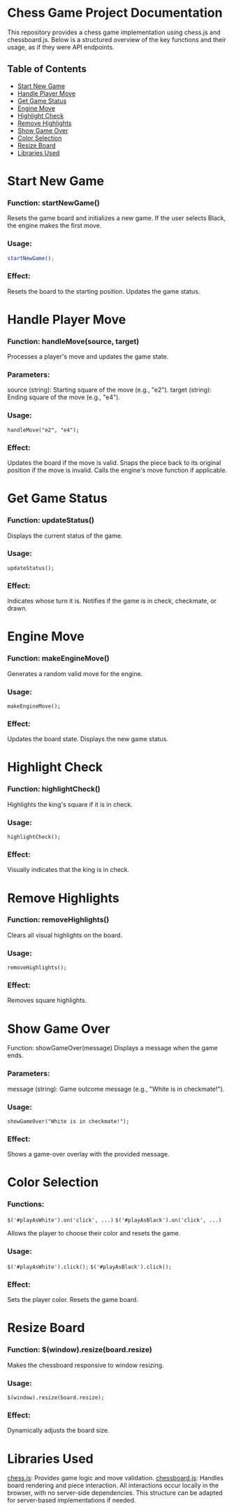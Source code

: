 # Chess Game Project Documentation

This repository provides a chess game implementation using chess.js and chessboard.js. 
Below is a structured overview of the key functions and their usage, as if they were API endpoints.

## Table of Contents

  - [Start New Game](#StartNewGame)
  - [Handle Player Move](#HandlePlayerMove)
  - [Get Game Status](#GetGameStatus)
  - [Engine Move](#EngineMove)
  - [Highlight Check](#HighlightCheck)
  - [Remove Highlights](#RemoveHighlights)
  - [Show Game Over](#ShowGameOver)
  - [Color Selection](#ColorSelection)
  - [Resize Board](#ResizeBoard)
  - [Libraries Used](#LibrariesUsed)

# Start New Game

### Function: startNewGame()
Resets the game board and initializes a new game.
If the user selects Black, the engine makes the first move.
### Usage:
```js
startNewGame();
```

### Effect:
Resets the board to the starting position.
Updates the game status.

# Handle Player Move

### Function: handleMove(source, target)
Processes a player's move and updates the game state.
### Parameters:
source (string): Starting square of the move (e.g., "e2").
target (string): Ending square of the move (e.g., "e4").
### Usage:
``` handleMove("e2", "e4"); ```

### Effect:
Updates the board if the move is valid.
Snaps the piece back to its original position if the move is invalid.
Calls the engine's move function if applicable.

# Get Game Status

### Function: updateStatus()
Displays the current status of the game.
### Usage:
``` updateStatus(); ```

### Effect:
Indicates whose turn it is.
Notifies if the game is in check, checkmate, or drawn.

# Engine Move
### Function: makeEngineMove()
Generates a random valid move for the engine.
### Usage:
``` makeEngineMove(); ```

### Effect:
Updates the board state.
Displays the new game status.

# Highlight Check
### Function: highlightCheck()
Highlights the king's square if it is in check.
### Usage:
``` highlightCheck(); ```

### Effect:
Visually indicates that the king is in check.

# Remove Highlights
### Function: removeHighlights()
Clears all visual highlights on the board.
### Usage:
``` removeHighlights(); ```

### Effect:
Removes square highlights.
# Show Game Over

Function: showGameOver(message)
Displays a message when the game ends.
### Parameters:
message (string): Game outcome message (e.g., "White is in checkmate!").
### Usage:
``` showGameOver("White is in checkmate!"); ```

### Effect:
Shows a game-over overlay with the provided message.

# Color Selection
### Functions:
``` $('#playAsWhite').on('click', ...) ``` 
``` $('#playAsBlack').on('click', ...) ```

Allows the player to choose their color and resets the game.
### Usage:
``` $('#playAsWhite').click(); ```
``` $('#playAsBlack').click(); ```
### Effect:
Sets the player color.
Resets the game board.

# Resize Board
### Function: $(window).resize(board.resize)
Makes the chessboard responsive to window resizing.
### Usage:
``` $(window).resize(board.resize); ```
### Effect:
Dynamically adjusts the board size.

# Libraries Used
[chess.js](#chess.js): Provides game logic and move validation.
[chessboard.js](#chessboard.js): Handles board rendering and piece interaction.
All interactions occur locally in the browser, with no server-side dependencies. This structure can be adapted for server-based implementations if needed.
